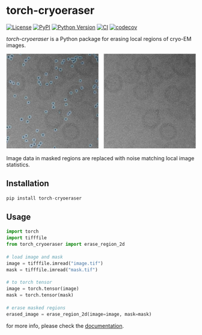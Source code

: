 # torch-cryoeraser

[![License](https://img.shields.io/pypi/l/torch-cryoeraser.svg?color=green)](https://github.com/teamtomo/torch-cryoeraser/raw/main/LICENSE)
[![PyPI](https://img.shields.io/pypi/v/torch-cryoeraser.svg?color=green)](https://pypi.org/project/torch-cryoeraser)
[![Python Version](https://img.shields.io/pypi/pyversions/torch-cryoeraser.svg?color=green)](https://python.org)
[![CI](https://github.com/teamtomo/torch-cryoeraser/actions/workflows/ci.yml/badge.svg)](https://github.com/teamtomo/torch-cryoeraser/actions/workflows/ci.yml)
[![codecov](https://codecov.io/gh/teamtomo/torch-cryoeraser/branch/main/graph/badge.svg)](https://codecov.io/gh/teamtomo/torch-cryoeraser)

*torch-cryoeraser* is a Python package for erasing local regions of cryo-EM images.


<p align="center">
  <img src="assets/erased.jpg" width="600" alt="result of usig torch-cryoeraser">
</p>

Image data in masked regions are replaced with noise matching local image statistics.

## Installation

```python
pip install torch-cryoeraser
```

## Usage

```python
import torch
import tifffile
from torch_cryoeraser import erase_region_2d

# load image and mask
image = tifffile.imread("image.tif")
mask = tifffile.imread("mask.tif")

# to torch tensor
image = torch.tensor(image)
mask = torch.tensor(mask)

# erase masked regions
erased_image = erase_region_2d(image=image, mask=mask)
```

for more info, please check the [documentation](https://teamtomo.org/torch-cryoeraser).
